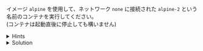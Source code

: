 イメージ `alpine` を使用して、ネットワーク `none` に接続された `alpine-2` という名前のコンテナを実行してください。  
(コンテナは起動直後に停止しても構いません) 

<details>
  <summary>Hints</summary>

ネットワークへの接続を設定するには `docker container run` コマンドで `--network=none` を指定します。

</details>

<details>
  <summary>Solution</summary>

`docker container run --name alpine-2 --network=none alpine`{{execute}} コマンドを実行します。

</details>